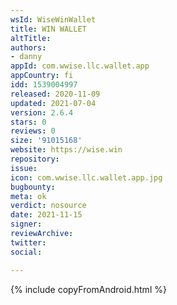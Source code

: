 ```yaml
---
wsId: WiseWinWallet
title: WIN WALLET
altTitle: 
authors:
- danny
appId: com.wwise.llc.wallet.app
appCountry: fi
idd: 1539004997
released: 2020-11-09
updated: 2021-07-04
version: 2.6.4
stars: 0
reviews: 0
size: '91015168'
website: https://wise.win
repository: 
issue: 
icon: com.wwise.llc.wallet.app.jpg
bugbounty: 
meta: ok
verdict: nosource
date: 2021-11-15
signer: 
reviewArchive: 
twitter: 
social: 

---
```


{% include copyFromAndroid.html %}